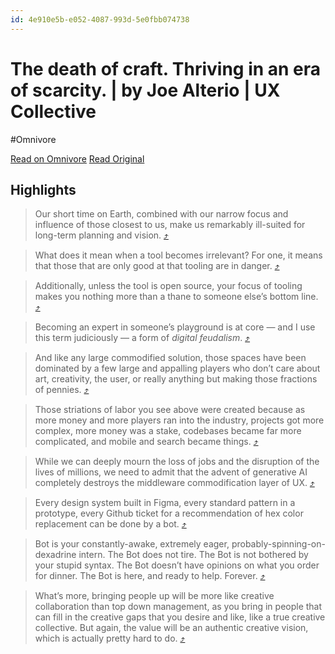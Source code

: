 ```yaml
---
id: 4e910e5b-e052-4087-993d-5e0fbb074738
---
```


# The death of craft. Thriving in an era of scarcity. | by Joe Alterio | UX Collective
#Omnivore

[Read on Omnivore](https://omnivore.app/me/https-uxdesign-cc-the-death-of-craft-feec-4-cc-5-eb-58-1937be29bc0)
[Read Original](https://uxdesign.cc/the-death-of-craft-feec4cc5eb58?gi=651419807972)

## Highlights

> Our short time on Earth, combined with our narrow focus and influence of those closest to us, make us remarkably ill-suited for long-term planning and vision. [⤴️](https://omnivore.app/me/https-uxdesign-cc-the-death-of-craft-feec-4-cc-5-eb-58-1937be29bc0#b1f3ba42-5873-47d4-bb8a-875c544a3971)  

> What does it mean when a tool becomes irrelevant? For one, it means that those that are only good at that tooling are in danger. [⤴️](https://omnivore.app/me/https-uxdesign-cc-the-death-of-craft-feec-4-cc-5-eb-58-1937be29bc0#745df0d1-3f72-4c9d-b88f-039f96ff7947)  

> Additionally, unless the tool is open source, your focus of tooling makes you nothing more than a thane to someone else’s bottom line. [⤴️](https://omnivore.app/me/https-uxdesign-cc-the-death-of-craft-feec-4-cc-5-eb-58-1937be29bc0#1576c748-e093-465e-850e-465ec3ec38ab)  

> Becoming an expert in someone’s playground is at core — and I use this term judiciously — a form of _digital feudalism_. [⤴️](https://omnivore.app/me/https-uxdesign-cc-the-death-of-craft-feec-4-cc-5-eb-58-1937be29bc0#6d559b67-1886-47d2-9226-26eef0a61669)  

> And like any large commodified solution, those spaces have been dominated by a few large and appalling players who don’t care about art, creativity, the user, or really anything but making those fractions of pennies. [⤴️](https://omnivore.app/me/https-uxdesign-cc-the-death-of-craft-feec-4-cc-5-eb-58-1937be29bc0#684ec2d9-23b3-43c9-b396-5cab50b78831)  

> Those striations of labor you see above were created because as more money and more players ran into the industry, projects got more complex, more money was a stake, codebases became far more complicated, and mobile and search became things. [⤴️](https://omnivore.app/me/https-uxdesign-cc-the-death-of-craft-feec-4-cc-5-eb-58-1937be29bc0#9ab86ce2-878e-4bca-b6d6-d2bcca056416)  

> While we can deeply mourn the loss of jobs and the disruption of the lives of millions, we need to admit that the advent of generative AI completely destroys the middleware commodification layer of UX. [⤴️](https://omnivore.app/me/https-uxdesign-cc-the-death-of-craft-feec-4-cc-5-eb-58-1937be29bc0#d1e88a9f-faff-40de-b360-a1ecad4999f9)  

> Every design system built in Figma, every standard pattern in a prototype, every Github ticket for a recommendation of hex color replacement can be done by a bot. [⤴️](https://omnivore.app/me/https-uxdesign-cc-the-death-of-craft-feec-4-cc-5-eb-58-1937be29bc0#6b5514f3-45f5-449e-898e-3f118f94befa)  

> Bot is your constantly-awake, extremely eager, probably-spinning-on-dexadrine intern. The Bot does not tire. The Bot is not bothered by your stupid syntax. The Bot doesn’t have opinions on what you order for dinner. The Bot is here, and ready to help. Forever. [⤴️](https://omnivore.app/me/https-uxdesign-cc-the-death-of-craft-feec-4-cc-5-eb-58-1937be29bc0#1c770337-1937-4f8f-9b13-d1ddf85bb3a5)  

> What’s more, bringing people up will be more like creative collaboration than top down management, as you bring in people that can fill in the creative gaps that you desire and like, like a true creative collective. But again, the value will be an authentic creative vision, which is actually pretty hard to do. [⤴️](https://omnivore.app/me/https-uxdesign-cc-the-death-of-craft-feec-4-cc-5-eb-58-1937be29bc0#c9bb9a1e-0a01-4ec3-9d30-bdd4e12c270b)  

